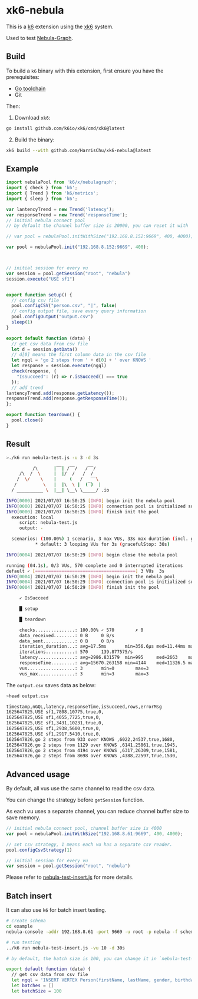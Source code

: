 # xk6-nebula

This is a [k6](https://github.com/k6io/k6) extension using the [xk6](https://github.com/k6io/xk6) system.

Used to test [Nebula-Graph](https://github.com/vesoft-inc/nebula-graph).

## Build

To build a `k6` binary with this extension, first ensure you have the prerequisites:

- [Go toolchain](https://go101.org/article/go-toolchain.html)
- Git

Then:

1. Download `xk6`:

  ```bash
  go install github.com/k6io/xk6/cmd/xk6@latest
  ```

2. Build the binary:

  ```bash
  xk6 build --with github.com/HarrisChu/xk6-nebula@latest
  ```

## Example

```javascript
import nebulaPool from 'k6/x/nebulagraph';
import { check } from 'k6';
import { Trend } from 'k6/metrics';
import { sleep } from 'k6';

var lantencyTrend = new Trend('latency');
var responseTrend = new Trend('responseTime');
// initial nebula connect pool
// by default the channel buffer size is 20000, you can reset it with

// var pool = nebulaPool.initWithSize("192.168.8.152:9669", 400, 4000);

var pool = nebulaPool.init("192.168.8.152:9669", 400);



// initial session for every vu
var session = pool.getSession("root", "nebula")
session.execute("USE sf1")


export function setup() {
  // config csv file
  pool.configCSV("person.csv", "|", false)
  // config output file, save every query information
  pool.configOutput("output.csv")
  sleep(1)
}

export default function (data) {
  // get csv data from csv file
  let d = session.getData()
  // d[0] means the first column data in the csv file
  let ngql = 'go 2 steps from ' + d[0] + ' over KNOWS '
  let response = session.execute(ngql)
  check(response, {
    "IsSucceed": (r) => r.isSucceed() === true
  });
  // add trend
lantencyTrend.add(response.getLatency());
responseTrend.add(response.getResponseTime());
};

export function teardown() {
  pool.close()
}

```

## Result

```bash
>./k6 run nebula-test.js -u 3 -d 3s                                                      

          /\      |‾‾| /‾‾/   /‾‾/
     /\  /  \     |  |/  /   /  /
    /  \/    \    |     (   /   ‾‾\
   /          \   |  |\  \ |  (‾)  |
  / __________ \  |__| \__\ \_____/ .io

INFO[0000] 2021/07/07 16:50:25 [INFO] begin init the nebula pool
INFO[0000] 2021/07/07 16:50:25 [INFO] connection pool is initialized successfully
INFO[0000] 2021/07/07 16:50:25 [INFO] finish init the pool
  execution: local
     script: nebula-test.js
     output: -

  scenarios: (100.00%) 1 scenario, 3 max VUs, 33s max duration (incl. graceful stop):
           * default: 3 looping VUs for 3s (gracefulStop: 30s)

INFO[0004] 2021/07/07 16:50:29 [INFO] begin close the nebula pool

running (04.1s), 0/3 VUs, 570 complete and 0 interrupted iterations
default ✓ [======================================] 3 VUs  3s
INFO[0004] 2021/07/07 16:50:29 [INFO] begin init the nebula pool
INFO[0004] 2021/07/07 16:50:29 [INFO] connection pool is initialized successfully
INFO[0004] 2021/07/07 16:50:29 [INFO] finish init the pool

     ✓ IsSucceed

     █ setup

     █ teardown

     checks...............: 100.00% ✓ 570        ✗ 0
     data_received........: 0 B     0 B/s
     data_sent............: 0 B     0 B/s
     iteration_duration...: avg=17.5ms       min=356.6µs med=11.44ms max=1s     p(90)=29.35ms p(95)=38.73ms
     iterations...........: 570     139.877575/s
     latency..............: avg=2986.831579  min=995     med=2663    max=18347  p(90)=4518.4  p(95)=5803
     responseTime.........: avg=15670.263158 min=4144    med=11326.5 max=108286 p(90)=28928.9 p(95)=38367.1
     vus..................: 3       min=0        max=3
     vus_max..............: 3       min=3        max=3
```

The `output.csv` saves data as below:

```bash
>head output.csv                                                                          

timestamp,nGQL,latency,responseTime,isSucceed,rows,errorMsg
1625647825,USE sf1,7808,10775,true,0,
1625647825,USE sf1,4055,7725,true,0,
1625647825,USE sf1,3431,10231,true,0,
1625647825,USE sf1,2938,5600,true,0,
1625647825,USE sf1,2917,5410,true,0,
1625647826,go 2 steps from 933 over KNOWS ,6022,24537,true,1680,
1625647826,go 2 steps from 1129 over KNOWS ,6141,25861,true,1945,
1625647826,go 2 steps from 4194 over KNOWS ,6317,26309,true,1581,
1625647826,go 2 steps from 8698 over KNOWS ,4388,22597,true,1530,
```

## Advanced usage

By default, all vus use the same channel to read the csv data.

You can change the strategy before `getSession` function.

As each vu uses a separate channel, you can reduce channel buffer size to save memory.

```js
// initial nebula connect pool, channel buffer size is 4000
var pool = nebulaPool.initWithSize("192.168.8.61:9669", 400, 4000);

// set csv strategy, 1 means each vu has a separate csv reader.
pool.configCsvStrategy(1)

// initial session for every vu
var session = pool.getSession("root", "nebula")
```

Please refer to [nebula-test-insert.js](./example/nebula-test-insert.js) for more details.

## Batch insert

It can also use `k6` for batch insert testing.

```bash
# create schema
cd example
nebula-console -addr 192.168.8.61 -port 9669 -u root -p nebula -f schema.ngql

# run testing
../k6 run nebula-test-insert.js -vu 10 -d 30s 

# by default, the batch size is 100, you can change it in `nebula-test-insert.js`

export default function (data) {
  // get csv data from csv file
  let ngql = 'INSERT VERTEX Person(firstName, lastName, gender, birthday, creationDate, locationIP, browserUsed) VALUES ' 
  let batches = []
  let batchSize = 100

```
